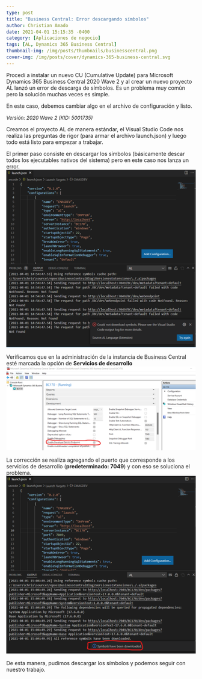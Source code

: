 ```yaml
---
type: post
title: "Business Central: Error descargando símbolos"
author: Christian Amado
date: 2021-04-01 15:15:35 -0400
category: [Aplicaciones de negocio]
tags: [AL, Dynamics 365 Business Central]
thumbnail-img: /img/posts/thumbnails/businesscentral.png
cover-img: /img/posts/cover/dynamics-365-business-central.svg
---
```


Procedí a instalar un nuevo CU (Cumulative Update) para Microsoft Dynamics 365 Business Central 2020 Wave 2 y al crear un nuevo proyecto AL lanzó un error de descarga de símbolos. Es un problema muy común pero la solución muchas veces es simple.  

En este caso, debemos cambiar algo en el archivo de configuración y listo.

<!--more-->
*<font size="2">Versión: 2020 Wave 2 (KID: 5001735)</font>*  

Creamos el proyecto AL de manera estándar, el Visual Studio Code nos realiza las preguntas de rigor (para armar el archivo launch.json) y luego todo está listo para empezar a trabajar.  

El primer paso consiste en descargar los símbolos (básicamente descar todos los ejecutables nativos del sistema) pero en este caso nos lanza un error.  
![](/img/posts/2021/04/01/SymbolsProblems1.png)  

Verificamos que en la administración de la instancia de Business Central esté marcada la opción de **Servicios de desarrollo**  
![](/img/posts/2021/04/01/SymbolsProblems2.png)  

La corrección se realiza agregando el puerto que corresponde a los servicios de desarrollo (**predeterminado: 7049**) y con eso se soluciona el problema.  
![](/img/posts/2021/04/01/SymbolsProblems3.png) 

De esta manera, pudimos descargar los símbolos y podemos seguir con nuestro trabajo.